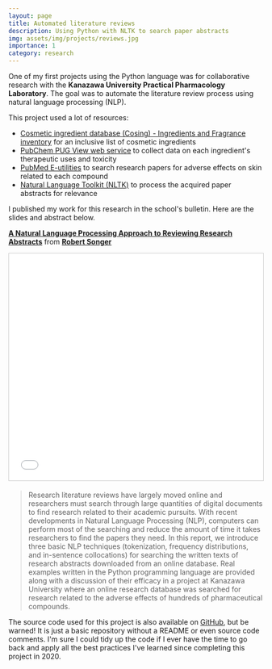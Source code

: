 ```yaml
---
layout: page
title: Automated literature reviews
description: Using Python with NLTK to search paper abstracts
img: assets/img/projects/reviews.jpg
importance: 1
category: research
---
```


One of my first projects using the Python language was for collaborative research with the **Kanazawa University Practical Pharmacology Laboratory**. The goal was to automate the literature review process using natural language processing (NLP).

This project used a lot of resources:
- [Cosmetic ingredient database (Cosing) - Ingredients and Fragrance inventory](https://data.europa.eu/data/datasets/cosmetic-ingredient-database-ingredients-and-fragrance-inventory) for an inclusive list of cosmetic ingredients
- [PubChem PUG View web service](https://pubchemdocs.ncbi.nlm.nih.gov/pug-view) to collect data on each ingredient's therapeutic uses and toxicity
- [PubMed E-utilities](https://www.ncbi.nlm.nih.gov/books/NBK25497/) to search research papers for adverse effects on skin related to each compound
- [Natural Language Toolkit (NLTK)](https://www.nltk.org/) to process the acquired paper abstracts for relevance

I published my work for this research in the school's bulletin. Here are the slides and abstract below.

**<a href="//www.slideshare.net/RobertSonger/a-natural-language-processing-approach-to-reviewing-research-abstracts" title="A Natural Language Processing Approach to Reviewing Research Abstracts" target="_blank">A Natural Language Processing Approach to Reviewing Research Abstracts</a>** from **<a href="//www.slideshare.net/RobertSonger" target="_blank">Robert Songer</a>**

<iframe src="//www.slideshare.net/slideshow/embed_code/key/FpoWHwwEJrLlvZ" width="595" height="450" frameborder="0" marginwidth="0" marginheight="0" scrolling="no" style="border:1px solid #CCC; border-width:1px; margin-bottom:5px; max-width: 100%;" allowfullscreen> </iframe> 

> Research literature reviews have largely moved online and researchers must search through large quantities of digital documents to find research related to their academic pursuits. With recent developments in Natural Language Processing (NLP), computers can perform most of the searching and reduce the amount of time it takes researchers to find the papers they need. In this report, we introduce three basic NLP techniques (tokenization, frequency distributions, and in-sentence collocations) for searching the written texts of research abstracts downloaded from an online database. Real examples written in the Python programming language are provided along with a discussion of their efficacy in a project at Kanazawa University where an online research database was searched for research related to the adverse effects of hundreds of pharmaceutical compounds.

The source code used for this project is also available on [GitHub](https://github.com/rsonger/CosIng-Toxicity), but be warned! It is just a basic repository without a README or even source code comments. I'm sure I could tidy up the code if I ever have the time to go back and apply all the best practices I've learned since completing this project in 2020.